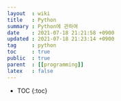 ```yaml
---
layout  : wiki
title   : Python
summary : Python에 관하여
date    : 2021-07-18 21:21:58 +0900
updated : 2021-07-18 21:23:14 +0900
tag     : python
toc     : true
public  : true
parent  : [[programming]]
latex   : false
---
```

* TOC
{:toc}

